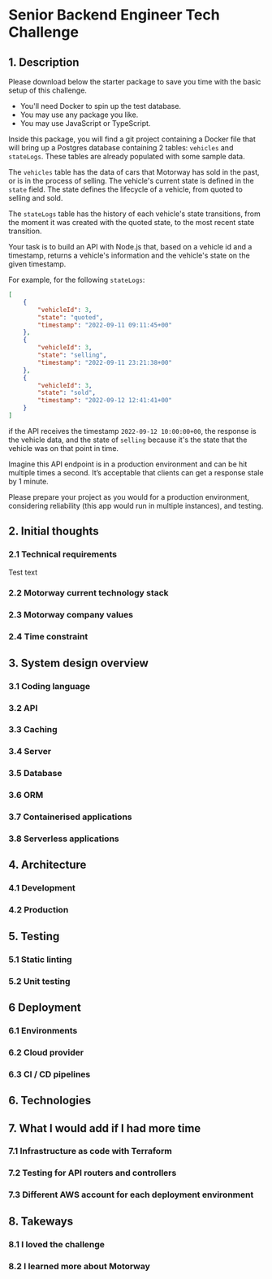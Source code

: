 <!-- Install requirements:
 - docker (https://docs.docker.com/get-docker/)

To initialize this project, run `docker compose up` from the root of this project. This will build and seed the database. By default the database runs on port `5432` and is also exposed on `5432`, if you want to change this you can update `docker-compose.yml`. -->

# Senior Backend Engineer Tech Challenge

## 1. Description

Please download below the starter package to save you time with the basic setup of this challenge.

-   You'll need Docker to spin up the test database.
-   You may use any package you like.
-   You may use JavaScript or TypeScript.

Inside this package, you will find a git project containing a Docker file that will bring up a Postgres database containing 2 tables: `vehicles` and `stateLogs`. These tables are already populated with some sample data.

The `vehicles` table has the data of cars that Motorway has sold in the past, or is in the process of selling. The vehicle's current state is defined in the `state` field. The state defines the lifecycle of a vehicle, from quoted to selling and sold.

The `stateLogs` table has the history of each vehicle's state transitions, from the moment it was created with the quoted state, to the most recent state transition.

Your task is to build an API with Node.js that, based on a vehicle id and a timestamp, returns a vehicle's information and the vehicle's state on the given timestamp.

For example, for the following `stateLogs`:

```json
[
    {
        "vehicleId": 3,
        "state": "quoted",
        "timestamp": "2022-09-11 09:11:45+00"
    },
    {
        "vehicleId": 3,
        "state": "selling",
        "timestamp": "2022-09-11 23:21:38+00"
    },
    {
        "vehicleId": 3,
        "state": "sold",
        "timestamp": "2022-09-12 12:41:41+00"
    }
]
```

if the API receives the timestamp `2022-09-12 10:00:00+00`, the response is the vehicle data, and the state of `selling` because it's the state that the vehicle was on that point in time.

Imagine this API endpoint is in a production environment and can be hit multiple times a second. It’s acceptable that clients can get a response stale by 1 minute.

Please prepare your project as you would for a production environment, considering reliability (this app would run in multiple instances), and testing.

## 2. Initial thoughts

### 2.1 Technical requirements

Test text

### 2.2 Motorway current technology stack

### 2.3 Motorway company values

### 2.4 Time constraint

## 3. System design overview

### 3.1 Coding language

### 3.2 API

### 3.3 Caching

### 3.4 Server

### 3.5 Database

### 3.6 ORM

### 3.7 Containerised applications

### 3.8 Serverless applications

## 4. Architecture

### 4.1 Development

### 4.2 Production

## 5. Testing

### 5.1 Static linting

### 5.2 Unit testing

## 6 Deployment

### 6.1 Environments

### 6.2 Cloud provider

### 6.3 CI / CD pipelines

## 6. Technologies

## 7. What I would add if I had more time

### 7.1 Infrastructure as code with Terraform

### 7.2 Testing for API routers and controllers

### 7.3 Different AWS account for each deployment environment

## 8. Takeways

### 8.1 I loved the challenge

### 8.2 I learned more about Motorway
